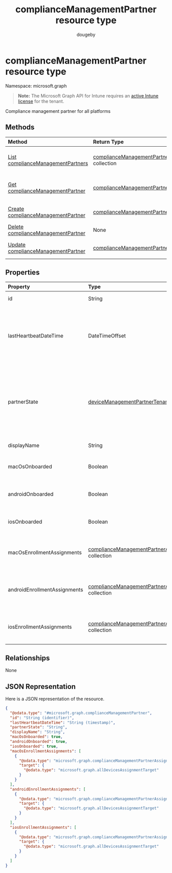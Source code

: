 ﻿---
title: "complianceManagementPartner resource type"
description: "Compliance management partner for all platforms"
author: "dougeby"
localization_priority: Normal
ms.prod: "intune"
doc_type: resourcePageType
---

# complianceManagementPartner resource type

Namespace: microsoft.graph

> **Note:** The Microsoft Graph API for Intune requires an [active Intune license](https://go.microsoft.com/fwlink/?linkid=839381) for the tenant.

Compliance management partner for all platforms

## Methods

| Method                                                                                               | Return Type                                                                                             | Description                                                                                                                                    |
| :--------------------------------------------------------------------------------------------------- | :------------------------------------------------------------------------------------------------------ | :--------------------------------------------------------------------------------------------------------------------------------------------- |
| [List complianceManagementPartners](../api/intune-onboarding-compliancemanagementpartner-list.md)    | [complianceManagementPartner](../resources/intune-onboarding-compliancemanagementpartner.md) collection | List properties and relationships of the [complianceManagementPartner](../resources/intune-onboarding-compliancemanagementpartner.md) objects. |
| [Get complianceManagementPartner](../api/intune-onboarding-compliancemanagementpartner-get.md)       | [complianceManagementPartner](../resources/intune-onboarding-compliancemanagementpartner.md)            | Read properties and relationships of the [complianceManagementPartner](../resources/intune-onboarding-compliancemanagementpartner.md) object.  |
| [Create complianceManagementPartner](../api/intune-onboarding-compliancemanagementpartner-create.md) | [complianceManagementPartner](../resources/intune-onboarding-compliancemanagementpartner.md)            | Create a new [complianceManagementPartner](../resources/intune-onboarding-compliancemanagementpartner.md) object.                              |
| [Delete complianceManagementPartner](../api/intune-onboarding-compliancemanagementpartner-delete.md) | None                                                                                                    | Deletes a [complianceManagementPartner](../resources/intune-onboarding-compliancemanagementpartner.md).                                        |
| [Update complianceManagementPartner](../api/intune-onboarding-compliancemanagementpartner-update.md) | [complianceManagementPartner](../resources/intune-onboarding-compliancemanagementpartner.md)            | Update the properties of a [complianceManagementPartner](../resources/intune-onboarding-compliancemanagementpartner.md) object.                |

## Properties

| Property                     | Type                                                                                                                        | Description                                                                                                                       |
| :--------------------------- | :-------------------------------------------------------------------------------------------------------------------------- | :-------------------------------------------------------------------------------------------------------------------------------- |
| id                           | String                                                                                                                      | Id of the entity                                                                                                                  |
| lastHeartbeatDateTime        | DateTimeOffset                                                                                                              | Timestamp of last heartbeat after admin onboarded to the compliance management partner                                            |
| partnerState                 | [deviceManagementPartnerTenantState](../resources/intune-onboarding-devicemanagementpartnertenantstate.md)                  | Partner state of this tenant. Possible values are: `unknown`, `unavailable`, `enabled`, `terminated`, `rejected`, `unresponsive`. |
| displayName                  | String                                                                                                                      | Partner display name                                                                                                              |
| macOsOnboarded               | Boolean                                                                                                                     | Partner onboarded for Mac devices.                                                                                                |
| androidOnboarded             | Boolean                                                                                                                     | Partner onboarded for Android devices.                                                                                            |
| iosOnboarded                 | Boolean                                                                                                                     | Partner onboarded for ios devices.                                                                                                |
| macOsEnrollmentAssignments   | [complianceManagementPartnerAssignment](../resources/intune-onboarding-compliancemanagementpartnerassignment.md) collection | User groups which enroll Mac devices through partner.                                                                             |
| androidEnrollmentAssignments | [complianceManagementPartnerAssignment](../resources/intune-onboarding-compliancemanagementpartnerassignment.md) collection | User groups which enroll Android devices through partner.                                                                         |
| iosEnrollmentAssignments     | [complianceManagementPartnerAssignment](../resources/intune-onboarding-compliancemanagementpartnerassignment.md) collection | User groups which enroll ios devices through partner.                                                                             |

## Relationships

None

## JSON Representation

Here is a JSON representation of the resource.

<!-- {
  "blockType": "resource",
  "keyProperty": "id",
  "@odata.type": "microsoft.graph.complianceManagementPartner"
}
-->

```json
{
  "@odata.type": "#microsoft.graph.complianceManagementPartner",
  "id": "String (identifier)",
  "lastHeartbeatDateTime": "String (timestamp)",
  "partnerState": "String",
  "displayName": "String",
  "macOsOnboarded": true,
  "androidOnboarded": true,
  "iosOnboarded": true,
  "macOsEnrollmentAssignments": [
    {
      "@odata.type": "microsoft.graph.complianceManagementPartnerAssignment",
      "target": {
        "@odata.type": "microsoft.graph.allDevicesAssignmentTarget"
      }
    }
  ],
  "androidEnrollmentAssignments": [
    {
      "@odata.type": "microsoft.graph.complianceManagementPartnerAssignment",
      "target": {
        "@odata.type": "microsoft.graph.allDevicesAssignmentTarget"
      }
    }
  ],
  "iosEnrollmentAssignments": [
    {
      "@odata.type": "microsoft.graph.complianceManagementPartnerAssignment",
      "target": {
        "@odata.type": "microsoft.graph.allDevicesAssignmentTarget"
      }
    }
  ]
}
```

